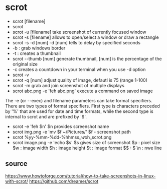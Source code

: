 # scrot
- scrot [filename]
- scrot
- scrot -u [filename]
take screenshot of currently focused window
- scrot -s [filename]
allows to open/select a window or draw a rectangle
- scrot -s -d [num]
-d [num] tells to delay by specified seconds
- -b : grab windows border
- -t : creates a thumbnail
- scrot --thumb [num]
generate thumbnail, [num] is the percentage of the original size
- -c creates a countdown in your terminal when you use -d option
- scrot -v
- scrot -q [num]
adjust quality of image, defautl is 75 (range 1-100)
- scrot -m
grab and join screenshot of multiple displays
- scrot abc.png -e 'feh abc.png'
execute a command on saved image

The -e (or --exec) and filename parameters can take format specifiers. There are two types of format specifiers. First type is characters preceded by '%' that are used for date and time formats, while the second type is internal to scrot and are prefixed by '$'.
- scrot -e 'feh $n'
$n provides screenshot name
- scrot img.png -e 'mv $f ~/Pictures/'
$f - screenshot path
- scrot %yy-%mm-%dd-%hhmss_$wx$h_scrot.png
- scrot image.png -e 'echo $s'
$s gives size of screenshot
$p : pixel size
$w : image width
$h : image height
$t : image format
$$ : $
\n : nwe line


## source
https://www.howtoforge.com/tutorial/how-to-take-screenshots-in-linux-with-scrot/
https://github.com/dreamer/scrot

